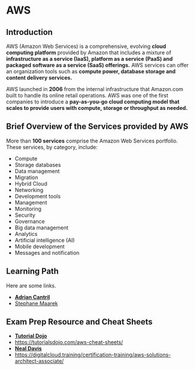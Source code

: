 # AWS

## Introduction
AWS (Amazon Web Services) is a comprehensive, evolving **cloud computing platform** provided by Amazon that includes a mixture of **infrastructure as a service (IaaS), platform as a service (PaaS) and packaged software as a service (SaaS) offerings.** AWS services can offer an organization tools such as **compute power, database storage and content delivery services.**

AWS launched in **2006** from the internal infrastructure that Amazon.com built to handle its online retail operations. AWS was one of the first companies to introduce a **pay-as-you-go cloud computing model that scales to provide users with compute, storage or throughput as needed.**

## Brief Overview of the Services provided by AWS
More than **100 services** comprise the Amazon Web Services portfolio. These services, by category, include:

- Compute
- Storage databases
- Data management
- Migration
- Hybrid Cloud
- Networking
- Development tools
- Management
- Monitoring
- Security
- Governance
- Big data management
- Analytics
- Artificial intelligence (AI)
- Mobile development
- Messages and notification

## Learning Path
Here are some links.
- **[Adrian Cantril](https://learn.cantrill.io/p/aws-certified-solutions-architect-associate-saa-c02)**
- [Stephane Maarek](https://www.udemy.com/course/aws-certified-solutions-architect-associate-saa-c02/)


## Exam Prep Resource and Cheat Sheets
- [**Tutorial Dojo**](https://portal.tutorialsdojo.com/courses/aws-certified-solutions-architect-associate-practice-exams/)
- https://tutorialsdojo.com/aws-cheat-sheets/
- [**Neal Davis**](https://www.udemy.com/course/aws-certified-solutions-architect-associate-practice-tests-k/)
- https://digitalcloud.training/certification-training/aws-solutions-architect-associate/
